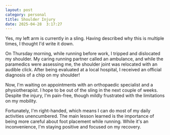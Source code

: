 ```yaml
---
layout: post
category: personal
title: Shoulder Injury
date: 2025-04-28  3:17:27
---
```


Yes, my left arm is currently in a sling. Having described why this is multiple times, I thought I'd write it down.

On Thursday morning, while running before work, I tripped and dislocated my shoulder. My caring running partner called an ambulance, and while the paramedics were assessing me, the shoulder joint was relocated with an audible click. After being evaluated at a local hospital, I received an official diagnosis of a chip on my shoulder!

Now, I'm waiting on appointments with an orthopaedic specialist and a physiotherapist. I hope to be out of the sling in the next couple of weeks. Despite the injury, I'm pain-free, though mildly frustrated with the limitations on my mobility.

Fortunately, I'm right-handed, which means I can do most of my daily activities unencumbered. The main lesson learned is the importance of being more careful about foot placement while running. While it's an inconvenience, I'm staying positive and focused on my recovery.
